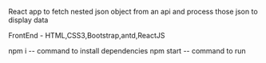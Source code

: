 React app to fetch nested json object from an api and process those json to display data

FrontEnd - HTML,CSS3,Bootstrap,antd,ReactJS

npm i -- command to install dependencies
npm start -- command to run




